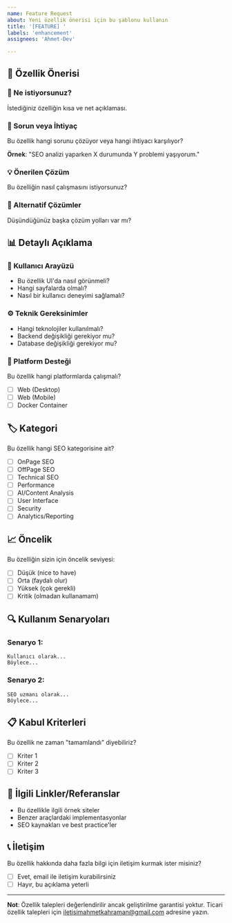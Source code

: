 ```yaml
---
name: Feature Request
about: Yeni özellik önerisi için bu şablonu kullanın
title: '[FEATURE] '
labels: 'enhancement'
assignees: 'Ahmet-Dev'

---
```


## 🚀 Özellik Önerisi

### 📝 Ne istiyorsunuz?
İstediğiniz özelliğin kısa ve net açıklaması.

### 🎯 Sorun veya İhtiyaç
Bu özellik hangi sorunu çözüyor veya hangi ihtiyacı karşılıyor?

**Örnek**: "SEO analizi yaparken X durumunda Y problemi yaşıyorum."

### 💡 Önerilen Çözüm
Bu özelliğin nasıl çalışmasını istiyorsunuz?

### 🔄 Alternatif Çözümler
Düşündüğünüz başka çözüm yolları var mı?

## 📊 Detaylı Açıklama

### 🎨 Kullanıcı Arayüzü
- Bu özellik UI'da nasıl görünmeli?
- Hangi sayfalarda olmalı?
- Nasıl bir kullanıcı deneyimi sağlamalı?

### ⚙️ Teknik Gereksinimler
- Hangi teknolojiler kullanılmalı?
- Backend değişikliği gerekiyor mu?
- Database değişikliği gerekiyor mu?

### 📱 Platform Desteği
Bu özellik hangi platformlarda çalışmalı?
- [ ] Web (Desktop)
- [ ] Web (Mobile)
- [ ] Docker Container

## 🏷️ Kategori
Bu özellik hangi SEO kategorisine ait?
- [ ] OnPage SEO
- [ ] OffPage SEO  
- [ ] Technical SEO
- [ ] Performance
- [ ] AI/Content Analysis
- [ ] User Interface
- [ ] Security
- [ ] Analytics/Reporting

## 📈 Öncelik
Bu özelliğin sizin için öncelik seviyesi:
- [ ] Düşük (nice to have)
- [ ] Orta (faydalı olur)
- [ ] Yüksek (çok gerekli)
- [ ] Kritik (olmadan kullanamam)

## 🔍 Kullanım Senaryoları

### Senaryo 1:
```
Kullanıcı olarak...
Böylece...
```

### Senaryo 2:
```
SEO uzmanı olarak...
Böylece...
```

## 📋 Kabul Kriterleri
Bu özellik ne zaman "tamamlandı" diyebiliriz?

- [ ] Kriter 1
- [ ] Kriter 2
- [ ] Kriter 3

## 🔗 İlgili Linkler/Referanslar
- Bu özellikle ilgili örnek siteler
- Benzer araçlardaki implementasyonlar
- SEO kaynakları ve best practice'ler

## 📞 İletişim
Bu özellik hakkında daha fazla bilgi için iletişim kurmak ister misiniz?
- [ ] Evet, email ile iletişim kurabilirsiniz
- [ ] Hayır, bu açıklama yeterli

---

**Not**: Özellik talepleri değerlendirilir ancak geliştirilme garantisi yoktur. Ticari özellik talepleri için iletisimahmetkahraman@gmail.com adresine yazın.
